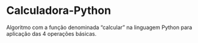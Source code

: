 # Calculadora-Python
Algoritmo com a função denominada “calcular” na linguagem Python para aplicação das 4 operações básicas.
